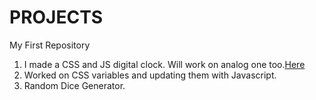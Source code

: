 # PROJECTS
My First Repository
1. I made a CSS and JS digital clock. Will work on analog one too.<a href="">Here</a>
2. Worked on CSS variables and updating them with Javascript.
3. Random Dice Generator. 


